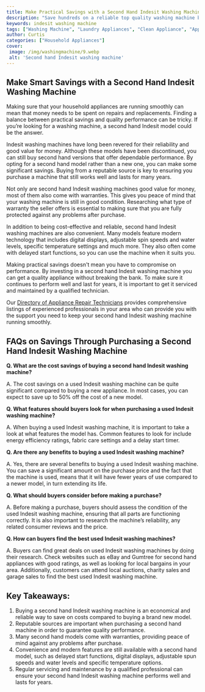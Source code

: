 ```yaml
---
title: Make Practical Savings with a Second Hand Indesit Washing Machine
description: "Save hundreds on a reliable top quality washing machine by investing in a tried and tested second hand Indesit Get more out of your laundry budget with this practical approach to freshening up your home"
keywords: indesit washing machine
tags: ["Washing Machine", "Laundry Appliances", "Clean Appliance", "Appliance Brand"]
author: Curtis
categories: ["Household Appliances"]
cover: 
 image: /img/washingmachine/9.webp
 alt: 'Second hand Indesit washing machine'
---
```

## Make Smart Savings with a Second Hand Indesit Washing Machine

Making sure that your household appliances are running smoothly can mean that money needs to be spent on repairs and replacements. Finding a balance between practical savings and quality performance can be tricky. If you’re looking for a washing machine, a second hand Indesit model could be the answer.

Indesit washing machines have long been revered for their reliability and good value for money. Although these models have been discontinued, you can still buy second hand versions that offer dependable performance. By opting for a second hand model rather than a new one, you can make some significant savings. Buying from a reputable source is key to ensuring you purchase a machine that still works well and lasts for many years.

Not only are second hand Indesit washing machines good value for money, most of them also come with warranties. This gives you peace of mind that your washing machine is still in good condition. Researching what type of warranty the seller offers is essential to making sure that you are fully protected against any problems after purchase.

In addition to being cost-effective and reliable, second hand Indesit washing machines are also convenient. Many models feature modern technology that includes digital displays, adjustable spin speeds and water levels, specific temperature settings and much more. They also often come with delayed start functions, so you can use the machine when it suits you.

Making practical savings doesn't mean you have to compromise on performance. By investing in a second hand Indesit washing machine you can get a quality appliance without breaking the bank. To make sure it continues to perform well and last for years, it is important to get it serviced and maintained by a qualified technician. 

Our [Directory of Appliance Repair Technicians](./pages/appliance-repair-technicians) provides comprehensive listings of experienced professionals in your area who can provide you with the support you need to keep your second hand Indesit washing machine running smoothly.

## FAQs on Savings Through Purchasing a Second Hand Indesit Washing Machine 

**Q. What are the cost savings of buying a second hand Indesit washing machine?**

A. The cost savings on a used Indesit washing machine can be quite significant compared to buying a new appliance. In most cases, you can expect to save up to 50% off the cost of a new model. 

**Q. What features should buyers look for when purchasing a used Indesit washing machine?**

A. When buying a used Indesit washing machine, it is important to take a look at what features the model has. Common features to look for include energy efficiency ratings, fabric care settings and a delay start timer. 

**Q. Are there any benefits to buying a used Indesit washing machine?**

A. Yes, there are several benefits to buying a used Indesit washing machine. You can save a significant amount on the purchase price and the fact that the machine is used, means that it will have fewer years of use compared to a newer model, in turn extending its life. 

**Q. What should buyers consider before making a purchase?** 

A. Before making a purchase, buyers should assess the condition of the used Indesit washing machine, ensuring that all parts are functioning correctly. It is also important to research the machine’s reliability, any related consumer reviews and the price. 

**Q. How can buyers find the best used Indesit washing machines?**

A. Buyers can find great deals on used Indesit washing machines by doing their research. Check websites such as eBay and Gumtree for second hand appliances with good ratings, as well as looking for local bargains in your area. Additionally, customers can attend local auctions, charity sales and garage sales to find the best used Indesit washing machine.

## Key Takeaways: 
1. Buying a second hand Indesit washing machine is an economical and reliable way to save on costs compared to buying a brand new model. 
2. Reputable sources are important when purchasing a second hand machine in order to guarantee quality performance.
3. Many second hand models come with warranties, providing peace of mind against any problems after purchase. 
4. Convenience and modern features are still available with a second hand model, such as delayed start functions, digital displays, adjustable spun speeds and water levels and specific temperature options. 
5. Regular servicing and maintenance by a qualified professional can ensure your second hand Indesit washing machine performs well and lasts for years.
